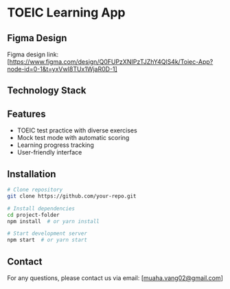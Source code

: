 # TOEIC Learning App

## Figma Design
Figma design link: [https://www.figma.com/design/Q0FUPzXNIPzTJZhY4QlS4k/Toiec-App?node-id=0-1&t=yxVwI8TUx1WjaR0D-1]

## Technology Stack

## Features
- TOEIC test practice with diverse exercises
- Mock test mode with automatic scoring
- Learning progress tracking
- User-friendly interface

## Installation
```sh
# Clone repository
git clone https://github.com/your-repo.git

# Install dependencies
cd project-folder
npm install  # or yarn install

# Start development server
npm start  # or yarn start
```

## Contact
For any questions, please contact us via email: [muaha.vang02@gmail.com]

